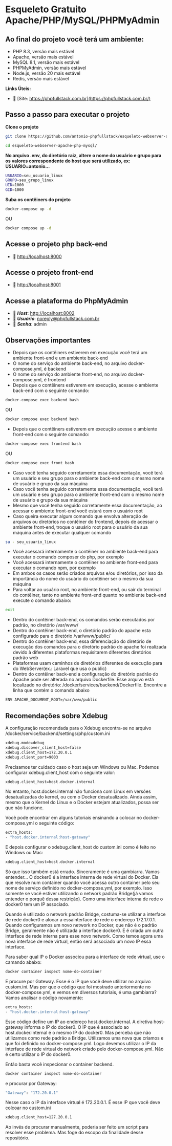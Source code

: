 # Esqueleto Gratuito Apache/PHP/MySQL/PHPMyAdmin

## Ao final do projeto você terá um ambiente:
- PHP 8.3, versão mais estável
- Apache, versão mais estável
- MySQL 8.1, versão mais estável
- PHPMyAdmin, versão mais estável
- Node.js, versão 20 mais estável
- Redis, versão mais estável

**Links Úteis:**

- :tada: [Site: https://phpfullstack.com.br](https://phpfullstack.com.br/)


## Passo a passo para executar o projeto
**Clone o projeto**
```sh
git clone https://github.com/antonio-phpfullstack/esqueleto-webserver-apache-php-mysql esqueleto-webserver-apache-php-mysql
```
```sh
cd esqueleto-webserver-apache-php-mysql/
```


**No arquivo .env, do diretório raiz, altere o nome do usuário e grupo para os valores correspondente do host que será 
utilizado, ex: USUARIO=antonio...**

```sh
USUARIO=seu_usuario_linux
GRUPO=seu_grupo_linux
UID=1000
GID=1000
```

**Suba os contêiners do projeto**
```sh
docker-compose up -d
```

OU

```sh
docker compose up -d
```


## Acesse o projeto php back-end
- :rocket: [http://localhost:8000](http://localhost:8000)

## Acesse o projeto front-end
- :rocket: [http://localhost:8001](http://localhost:8001)


## Acesse a plataforma do PhpMyAdmin
- :brain: ***Host***: [http://localhost:8002](http://localhost:8002)
- :man: ***Usuário***: noreply@phpfullstack.com.br
- :key: ***Senha***: admin


## Observações importantes
- Depois que os contêiners estiverem em execução você terá um ambiente front-end e um ambiente back-end
- O nome do serviço do ambiente back-end, no arquivo docker-compose.yml, é backend
- O nome do serviço do ambiente front-end, no arquivo docker-compose.yml, é frontend
- Depois que o contêiners estiverem em execução, acesse o ambiente back-end com o seguinte comando:
```sh
docker-compose exec backend bash
```
OU
```sh
docker compose exec backend bash
```
- Depois que o contêiners estiverem em execução acesse o ambiente front-end com o seguinte comando:
```sh
docker-compose exec frontend bash
```
OU
```sh
docker compose exec front bash
```
- Caso você tenha seguido corretamente essa documentação, você terá um usuário e seu grupo para o ambiente back-end com o mesmo nome de usuário e grupo da sua máquina
- Caso você tenha seguido corretamente essa documentação, você terá um usuário e seu grupo para o ambiente front-end com o mesmo nome de usuário e grupo da sua máquina
- Mesmo que você tenha seguido corretamente essa documentação, ao acessar o ambiente front-end você estará com o usuário root
- Caso queira executar algum comando que envolva alteração de arquivos ou diretórios no contêiner do frontend, depois de acessar o ambiente front-end, troque o usuário root para o usuário da sua máquina antes de executar qualquer comando
```sh
su - seu_usuario_linux
```
- Você acessará internamente o contêiner no ambiente back-end para executar o comando composer do php, por exemplo
- Você acessará internamente o contêiner no ambiente front-end para executar o comando npm, por exemplo
- Em ambos os casos serão criados arquivos e/ou diretórios, por isso da importância do nome do usuário do contêiner ser o mesmo da sua máquina
- Para voltar ao usuário root, no ambiente front-end, ou sair do terminal do contêiner, tanto no ambiente front-end quanto no ambiente back-end execute o comando abaixo:
```sh
exit
```
- Dentro do contêiner back-end, os comandos serão executados por padrão, no diretório /var/www/
- Dentro do contêiner back-end, o diretório padrão do apache esta configurado para o diretório /var/www/public/
- Dentro do contêiner back-end, essa diferenciação do diretório de execução dos comandos para o diretório padrão do apache foi realizada devido à diferentes plataformas requisitarem diferentes diretórios padrão web
- Plataformas usam caminhos de diretórios diferentes de execução para do WebServer(ex.: Laravel que usa o public)
- Dentro do contêiner back-end a configuração do diretório padrão do Apache pode ser alterada no arquivo Dockerfile. Esse arquivo está localizado no diretório: /docker/services/backend/Dockerfile. Encontre a linha que contém o comando abaixo
```sh
ENV APACHE_DOCUMENT_ROOT=/var/www/public
```
## Recomendações sobre Xdebug
A configuração recomendada para o Xdebug encontra-se no arquivo /docker/service/backend/settings/php/custom.ini
```sh
xdebug.mode=debug
xdebug.discover_client_host=false
xdebug.client_host=172.20.0.1
xdebug.client_port=9003
```
Precisamos ter cuidado caso o host seja um Windows ou Mac. Podemos configurar xdebug.client_host com o 
seguinte valor:
```sh
xdebug.client_host=host.docker.internal
```
No entanto, host.docker.internal não funciona com Linux em versões desatualizadas do kernel, ou com o Docker
desatualizado. Ainda assim, mesmo que o Kernel do Linux e o Docker estejam atualizados, possa ser que não funcione.

Você pode encontrar em alguns tutoriais ensinando a colocar no docker-compose.yml o seguinte código:
```sh
extra_hosts:
- "host.docker.internal:host-gateway"
```
E depois configurar o xdebug.client_host do custom.ini como é feito no Windows ou Mac:
```sh
xdebug.client_host=host.docker.internal
```
Só que isso também está errado. Sinceramente é uma gambiarra. Vamos entender... O docker0 é a interface interna de rede
virtual do Docker. Ela que resolve num container quando você acessa outro container pelo seu nome de serviço definido no 
docker-compose.yml, por exemplo. Isso somente se você estiver utilizando o network padrão Bridge(já vamos entender o 
porquê dessa restrição). Como uma interface interna de rede o docker0 tem um IP associado.


Quando é utilizado o network padrão Bridge, costuma-se utilizar a interface de rede docker0 e alocar a essainterface de 
rede o endereço 172.17.0.1. Quando configuramos um novo network no Docker, que não é o padrão Bridge, geralmente não é 
utilizada a interface docker0. E é criada um outra interface de rede interna para esse novo network. Como temos agora 
uma nova interface de rede virtual, então será associado um novo IP essa interface.

Para saber qual IP o Docker associou para a interface de rede virtual, use o camando abaixo:
```sh
docker container inspect nome-do-container
```
E procure por Gateway. Esse é o IP que você deve utilizar no arquivo custom.ini. Mas por que o código que foi mostrado
anteriormente no docker-compose.yml, e vemos em diversos tutoriais, é uma gambiarra? Vamos analisar o código novamente:
```sh
extra_hosts:
- "host.docker.internal:host-gateway"
```
Esse código define um IP ao endereço host.docker.internal. A diretiva host-gateway informa o IP do docker0. O IP que é 
associado ao host.docker.internal é o mesmo IP do docker0.
Mas perceba que não utilizamos como rede padrão a Bridge. Utilizamos uma nova que criamos e que foi definido no 
docker-compose.yml. Logo devemos utilizar o IP da interface de rede virtual do network criado pelo docker-compose.yml.
Não é certo utilizar o IP do docker0.

Então basta você inspecionar o container backend.
```sh
docker container inspect nome-do-container
```
e procurar por Gateway:
```sh
"Gateway": "172.20.0.1"
```
Nesse caso o IP da interface virtual é 172.20.0.1. É esse IP que você deve colcoar no custom.ini
```sh
xdebug.client_host=127.20.0.1
```
Ao invés de procurar manualmente, poderia ser feito um script para resolver esse problema. Mas foge do escopo da 
finalidade desse repositório.
